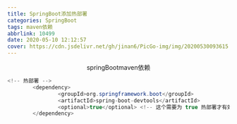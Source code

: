 ```yaml
---
title: SpringBoot添加热部署
categories: SpringBoot
tags: maven依赖
abbrlink: 10499
date: 2020-05-10 12:12:57
cover: https://cdn.jsdelivr.net/gh/jinan6/PicGo-img/img/20200530093615.jpeg
---
```


<center>springBootmaven依赖</center>

```java
<!-- 热部署 -->
        <dependency>
			    <groupId>org.springframework.boot</groupId>
			    <artifactId>spring-boot-devtools</artifactId>
			    <optional>true</optional> <!-- 这个需要为 true 热部署才有效 -->
		</dependency>
```